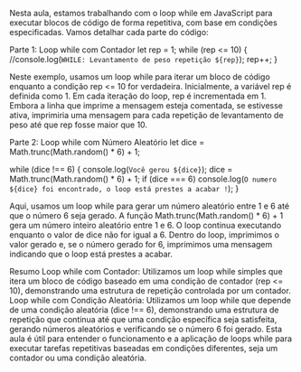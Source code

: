 Nesta aula, estamos trabalhando com o loop while em JavaScript para executar blocos de código de forma repetitiva, com base em condições especificadas. Vamos detalhar cada parte do código:

Parte 1: Loop while com Contador
let rep = 1;
while (rep <= 10) {
    //console.log(`WHILE: Levantamento de peso repetição ${rep}`);
    rep++;
}

Neste exemplo, usamos um loop while para iterar um bloco de código enquanto a condição rep <= 10 for verdadeira. Inicialmente, a variável rep é definida como 1. Em cada iteração do loop, rep é incrementada em 1. Embora a linha que imprime a mensagem esteja comentada, se estivesse ativa, imprimiria uma mensagem para cada repetição de levantamento de peso até que rep fosse maior que 10.

Parte 2: Loop while com Número Aleatório
let dice = Math.trunc(Math.random() * 6) + 1;

while (dice !== 6) {
    console.log(`Você gerou ${dice}`);
    dice = Math.trunc(Math.random() * 6) + 1;
    if (dice === 6) console.log(`O numero ${dice} foi encontrado, o loop está prestes a acabar !`);
}

Aqui, usamos um loop while para gerar um número aleatório entre 1 e 6 até que o número 6 seja gerado. A função Math.trunc(Math.random() * 6) + 1 gera um número inteiro aleatório entre 1 e 6. O loop continua executando enquanto o valor de dice não for igual a 6. Dentro do loop, imprimimos o valor gerado e, se o número gerado for 6, imprimimos uma mensagem indicando que o loop está prestes a acabar.

Resumo
Loop while com Contador: Utilizamos um loop while simples que itera um bloco de código baseado em uma condição de contador (rep <= 10), demonstrando uma estrutura de repetição controlada por um contador.
Loop while com Condição Aleatória: Utilizamos um loop while que depende de uma condição aleatória (dice !== 6), demonstrando uma estrutura de repetição que continua até que uma condição específica seja satisfeita, gerando números aleatórios e verificando se o número 6 foi gerado.
Esta aula é útil para entender o funcionamento e a aplicação de loops while para executar tarefas repetitivas baseadas em condições diferentes, seja um contador ou uma condição aleatória.